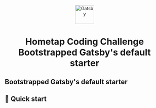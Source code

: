 <p align="center">
  <a href="https://www.gatsbyjs.org">
    <img alt="Gatsby" src="https://www.gatsbyjs.org/monogram.svg" width="60" />
  </a>
</p>
<h1 align="center">
  Hometap Coding Challenge Bootstrapped Gatsby's default starter
</h1>

<h2>
  Bootstrapped Gatsby's default starter
</h2>

## 🚀 Quick start
